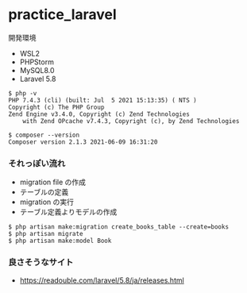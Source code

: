 # practice_laravel

開発環境
- WSL2 
- PHPStorm
- MySQL8.0
- Laravel 5.8

```
$ php -v
PHP 7.4.3 (cli) (built: Jul  5 2021 15:13:35) ( NTS )
Copyright (c) The PHP Group
Zend Engine v3.4.0, Copyright (c) Zend Technologies
    with Zend OPcache v7.4.3, Copyright (c), by Zend Technologies
    
$ composer --version
Composer version 2.1.3 2021-06-09 16:31:20
```


### それっぽい流れ

- migration file の作成
- テーブルの定義 
- migration の実行
- テーブル定義よりモデルの作成


```shell
$ php artisan make:migration create_books_table --create=books
$ php artisan migrate
$ php artisan make:model Book
```


### 良さそうなサイト
- https://readouble.com/laravel/5.8/ja/releases.html
